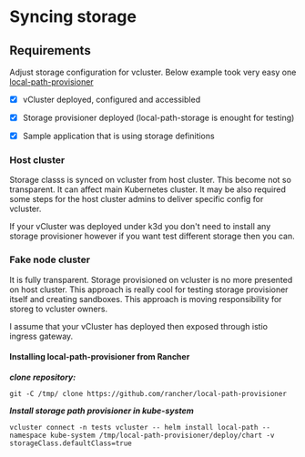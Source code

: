 # Syncing storage

## Requirements
Adjust storage configuration for vcluster. Below example took very easy one [local-path-provisioner](https://github.com/rancher/local-path-provisioner)

- [X] vCluster deployed, configured and accessibled
- [X] Storage provisioner deployed (local-path-storage is enought for testing)
- [X] Sample application that is using storage definitions


### Host cluster
Storage classs is synced on vcluster from host cluster. This become not so transparent.
It can affect main Kubernetes cluster. It may be also required some steps for the host cluster 
admins to deliver specific config for vcluster.

If your vCluster was deployed under k3d you don't need to install any storage provisioner however if you want
test different storage then you can.

### Fake node cluster
It is fully transparent. Storage provisioned on vcluster is no more presented on host cluster.
This approach is really cool for testing storage provisioner itself and creating sandboxes.
This approach is moving responsibility for storeg to vcluster owners.

I assume that your vCluster has deployed then exposed through istio ingress gateway.

#### Installing local-path-provisioner from Rancher

***clone repository:***
```
git -C /tmp/ clone https://github.com/rancher/local-path-provisioner
```

***Install storage path provisioner in kube-system***
```
vcluster connect -n tests vcluster -- helm install local-path --namespace kube-system /tmp/local-path-provisioner/deploy/chart -v storageClass.defaultClass=true
```
